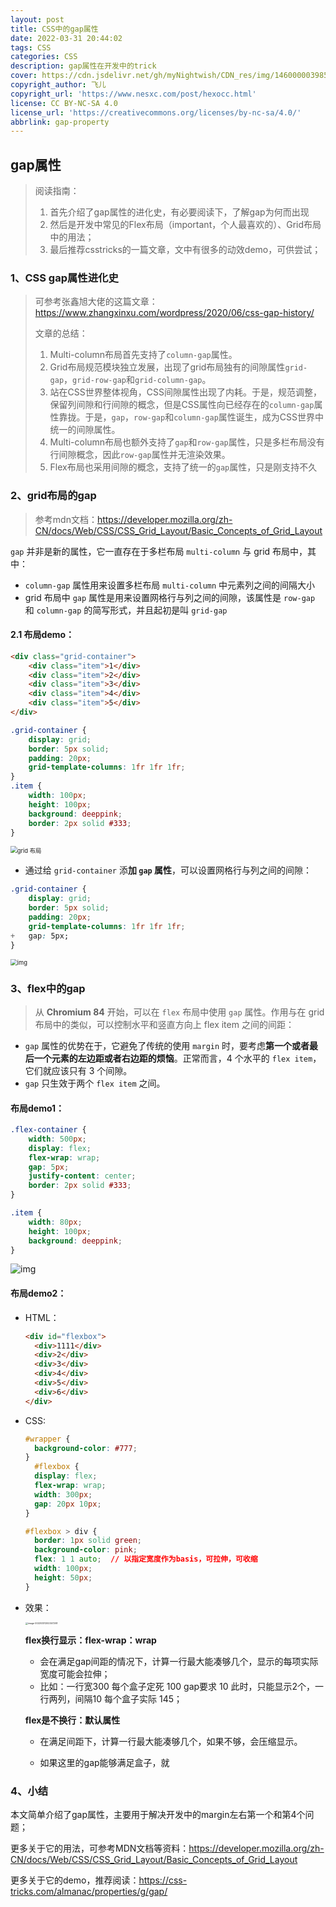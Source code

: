 ```yaml
---
layout: post
title: CSS中的gap属性
date: 2022-03-31 20:44:02
tags: CSS
categories: CSS
description: gap属性在开发中的trick
cover: https://cdn.jsdelivr.net/gh/myNightwish/CDN_res/img/1460000039855201.png
copyright_author: 飞儿
copyright_url: 'https://www.nesxc.com/post/hexocc.html'
license: CC BY-NC-SA 4.0
license_url: 'https://creativecommons.org/licenses/by-nc-sa/4.0/'
abbrlink: gap-property
---
```

## gap属性

> 阅读指南：
>
> 1. 首先介绍了gap属性的进化史，有必要阅读下，了解gap为何而出现
> 2. 然后是开发中常见的Flex布局（important，个人最喜欢的）、Grid布局中的用法；
> 3. 最后推荐csstricks的一篇文章，文中有很多的动效demo，可供尝试；

### 1、CSS gap属性进化史

> 可参考张鑫旭大佬的这篇文章：https://www.zhangxinxu.com/wordpress/2020/06/css-gap-history/
>
> 文章的总结：
>
> 1. Multi-column布局首先支持了`column-gap`属性。
> 2. Grid布局规范模块独立发展，出现了grid布局独有的间隙属性`grid-gap`，`grid-row-gap`和`grid-column-gap`。
> 3. 站在CSS世界整体视角，CSS间隙属性出现了内耗。于是，规范调整，保留列间隙和行间隙的概念，但是CSS属性向已经存在的`column-gap`属性靠拢。于是，`gap`，`row-gap`和`column-gap`属性诞生，成为CSS世界中统一的间隙属性。
> 4. Multi-column布局也额外支持了`gap`和`row-gap`属性，只是多栏布局没有行间隙概念，因此`row-gap`属性并无渲染效果。
> 5. Flex布局也采用间隙的概念，支持了统一的`gap`属性，只是刚支持不久

### 2、grid布局的gap

> 参考mdn文档：https://developer.mozilla.org/zh-CN/docs/Web/CSS/CSS_Grid_Layout/Basic_Concepts_of_Grid_Layout

`gap` 并非是新的属性，它一直存在于多栏布局 `multi-column` 与 grid 布局中，其中：

- `column-gap` 属性用来设置多栏布局 `multi-column` 中元素列之间的间隔大小
- grid 布局中 `gap` 属性是用来设置网格行与列之间的间隙，该属性是 `row-gap` 和 `column-gap` 的简写形式，并且起初是叫 `grid-gap`

#### 2.1 布局demo：

```html
<div class="grid-container">
    <div class="item">1</div>
    <div class="item">2</div>
    <div class="item">3</div>
    <div class="item">4</div>
    <div class="item">5</div>
</div>
```

```css
.grid-container {
    display: grid;
    border: 5px solid;
    padding: 20px;
    grid-template-columns: 1fr 1fr 1fr;
}
.item {
    width: 100px;
    height: 100px;
    background: deeppink;
    border: 2px solid #333;
}
```

<img src="https://cdn.jsdelivr.net/gh/myNightwish/CDN_res/img/1460000039855201.png" alt="grid 布局" style="zoom:67%;" />

- 通过给 `grid-container` 添**加 `gap` 属性**，可以设置网格行与列之间的间隙：

```css
.grid-container {
    display: grid;
    border: 5px solid;
    padding: 20px;
    grid-template-columns: 1fr 1fr 1fr;
+   gap: 5px;
}
```

<img src="https://segmentfault.com/img/remote/1460000039855202" alt="img" style="zoom:67%;" />

### 3、flex中的gap

> 从 **Chromium 84** 开始，可以在 `flex` 布局中使用 `gap` 属性。作用与在 grid 布局中的类似，可以控制水平和竖直方向上 flex item 之间的间距：

- `gap` 属性的优势在于，它避免了传统的使用 `margin` 时，要考虑**第一个或者最后一个元素的左边距或者右边距的烦恼**。正常而言，4 个水平的 `flex item`，它们就应该只有 3 个间隙。
- `gap` 只生效于两个 `flex item` 之间。

#### 布局demo1：

```css
.flex-container {
    width: 500px;
    display: flex;
    flex-wrap: wrap;
    gap: 5px;
    justify-content: center;
    border: 2px solid #333;
}

.item {
    width: 80px;
    height: 100px;
    background: deeppink;
}
```

![img](https://cdn.jsdelivr.net/gh/myNightwish/CDN_res/img/1460000039855203.png)

#### 布局demo2：

- HTML：

  ```html
  <div id="flexbox">
    <div>1111</div>
    <div>2</div>
    <div>3</div>
    <div>4</div>
    <div>5</div>
    <div>6</div>
  </div>
  ```

- CSS:

  ```css
  #wrapper {
  	background-color: #777;
  }
    #flexbox {
    display: flex;
    flex-wrap: wrap; 
    width: 300px;
    gap: 20px 10px;
  }
  
  #flexbox > div {
    border: 1px solid green;
    background-color: pink;
    flex: 1 1 auto;  // 以指定宽度作为basis，可拉伸，可收缩
    width: 100px;
    height: 50px;
  }
  ```

- 效果：

  <img src="https://cdn.jsdelivr.net/gh/myNightwish/CDN_res/img/image-20220331202347208.png" alt="image-20220331202347208" style="zoom:25%;" />

  **flex换行显示：flex-wrap：wrap**

  - 会在满足gap间距的情况下，计算一行最大能凑够几个，显示的每项实际宽度可能会拉伸；
  - 比如：一行宽300 每个盒子定死 100 gap要求 10 此时，只能显示2个，一行两列，间隔10 每个盒子实际 145；

  **flex是不换行：默认属性**

  - 在满足间距下，计算一行最大能凑够几个，如果不够，会压缩显示。

  - 如果这里的gap能够满足盒子，就

### 4、小结

本文简单介绍了gap属性，主要用于解决开发中的margin左右第一个和第4个问题；

更多关于它的用法，可参考MDN文档等资料：https://developer.mozilla.org/zh-CN/docs/Web/CSS/CSS_Grid_Layout/Basic_Concepts_of_Grid_Layout

更多关于它的demo，推荐阅读：https://css-tricks.com/almanac/properties/g/gap/

